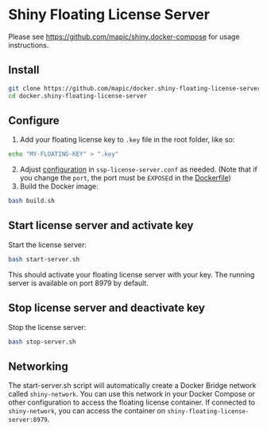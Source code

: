 # Shiny Floating License Server

Please see https://github.com/mapic/shiny.docker-compose for usage instructions.

## Install
```bash
git clone https://github.com/mapic/docker.shiny-floating-license-server.git
cd docker.shiny-floating-license-server
```

## Configure

1. Add your floating license key to `.key` file in the root folder, like so: 
```bash 
echo "MY-FLOATING-KEY" > ".key"
```
2. Adjust [configuration](https://wyday.com/limelm/help/turbofloat-server/#config) in `ssp-license-server.conf` as needed. (Note that if you change the `port`, the port must be `EXPOSE`d in the [Dockerfile](https://github.com/mapic/docker.shiny-floating-license-server/blob/master/Dockerfile#L31))
2. Build the Docker image: 
```bash
bash build.sh
```


## Start license server and activate key

Start the license server: 
```bash
bash start-server.sh
```

This should activate your floating license server with your key. The running server is available on port 8979 by default.


## Stop license server and deactivate key

Stop the license server:
```bash
bash stop-server.sh
```

## Networking

The start-server.sh script will automatically create a Docker Bridge network called `shiny-network`. You can use this network in your Docker Compose or other configuration to access the floating license container. If connected to `shiny-network`, you can access the container on `shiny-floating-license-server:8979`.
